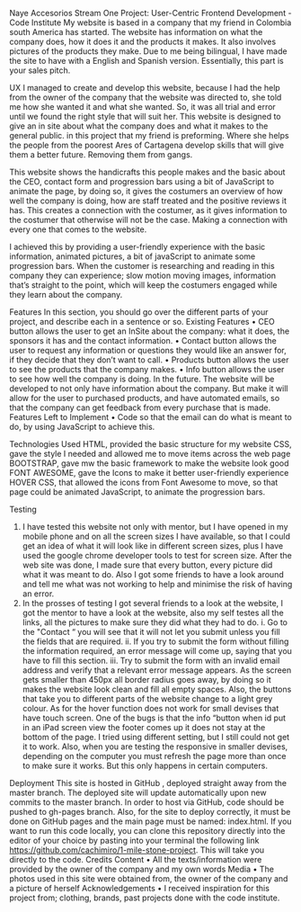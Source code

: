 Naye Accesorios
Stream One Project: User-Centric Frontend Development - Code Institute
My website is based in a company that my friend in Colombia south America has started. The website has information on what the company does, how it does it and the products it makes. It also involves pictures of the products they make. Due to me being bilingual, I have made the site to have with a English and Spanish version.
Essentially, this part is your sales pitch.

UX
I managed to create and develop this website, because I had the help from the owner of the company that the website was directed to, she told me how she wanted it and what she wanted. So, it was all trial and error until we found the right style that will suit her.
This website is designed to give an in site about what the company does and what it makes to the general public. in this project that my friend is preforming. Where she helps the people from the poorest Ares of Cartagena develop skills that will give them a better future. Removing them from gangs.

This website shows the handicrafts this people makes and the basic about the CEO, contact form and progression bars using a bit of JavaScript to animate the page, by doing so, it gives the costumers an overview of how well the company is doing, how are staff treated and the positive reviews it has. This creates a  connection with the costumer, as it gives information to the costumer that otherwise will not be the case. Making a connection with every one that comes to the website.

I achieved this by providing a user-friendly experience with the basic information, animated pictures, a bit of javaScript to animate some progression bars. When the customer is researching and reading in this company they can experience; slow motion moving images, information that’s straight to the point, which will keep the costumers engaged while they learn about the company. 

Features
In this section, you should go over the different parts of your project, and describe each in a sentence or so.
Existing Features
•	CEO button allows the user to get an InSite about the company: what it does, the sponsors it has and the contact information.
•	Contact button allows the user to request any information or questions they would like an answer for, if they decide that they don’t want to call.
•	Products button allows the user to see the products that the company makes.
•	Info button allows the user to see how well the company is doing.
In the future. The website will be developed to not only have information about the company. But make it will allow for the user to purchased products, and have automated emails, so that the company can get feedback from every purchase that is made.
Features Left to Implement
•	Code so that the email can do what is meant to do, by using JavaScript to achieve  this. 

Technologies Used
HTML, provided the basic structure for my website
 CSS, gave the style I needed and allowed me to move items across the web page 
 BOOTSTRAP, gave mw the basic framework to make the website look good 
 FONT AWESOME, gave the Icons to make it better user-friendly experience  
 HOVER CSS, that allowed the icons from Font Awesome to move, so that page could be animated 
JavaScript, to animate the progression bars.

Testing
1.	I have tested this website not only with mentor, but I have opened in my mobile phone and on all the screen sizes I have available, so that I could get an idea of what it will look like in different screen sizes, plus I have used the google chrome developer tools to test for screen size. After the web site was done, I made sure that every button, every picture did what it was meant to do. Also I got some friends to have a look around and tell me what was not working to help and minimise the risk of having an error. 
2.	In the prosses of testing I got several friends to a look at the website, I got the mentor to have a look at the website, also  my self testes all the links, all the pictures to make sure they did what they had to do.
i.	Go to the "Contact “ you will see that it will not let you submit unless you fill the fields that are required.
ii.	If you try to submit the form without filling the information required, an error message will come up, saying that you have to fill this section.
iii.	Try to submit the form with an invalid email address and verify that a relevant error message appears.
As the screen gets smaller than 450px all border radius goes away, by doing so it makes the website look clean and fill all empty spaces. Also, the buttons that take you to different parts of the website change to a light grey colour. As for the hover function does not work for small devises that have touch screen.
One of the bugs is that the info “button when id put in an iPad screen view the footer comes up it does not stay at the bottom of the page. I tried using different setting, but I still could not get it to work. Also, when you are testing the responsive in smaller devises, depending on the computer you must refresh the page more than once to make sure it works. But this only happens in certain computers.

Deployment
This site is hosted in GitHub , deployed straight away from the master branch. The deployed site will update automatically upon new commits to the master branch. In order to host via GitHub, code should be pushed to gh-pages branch. Also, for the site to deploy correctly, it must be done on GitHub pages and the main page must be named: index.html. If you want to run this code locally, you can clone this repository directly into the editor of your choice by pasting into your terminal the following link https://github.com/cachimiro/1-mile-stone-project. This will take you directly to the code.
Credits
Content
•	All the texts/information were provided by the owner of the company and my own words 
Media
•	The photos used in this site were obtained from, the owner of the company and a picture of herself 
Acknowledgements
•	I received inspiration for this project from; clothing, brands, past projects done with the code institute.


